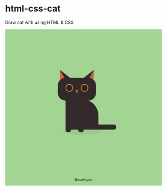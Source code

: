 # html-css-cat
 Draw cat with using HTML & CSS

![Preview Image](https://github.com/sattexe/html-css-cat/blob/main/Preview.jpg?raw=true)
